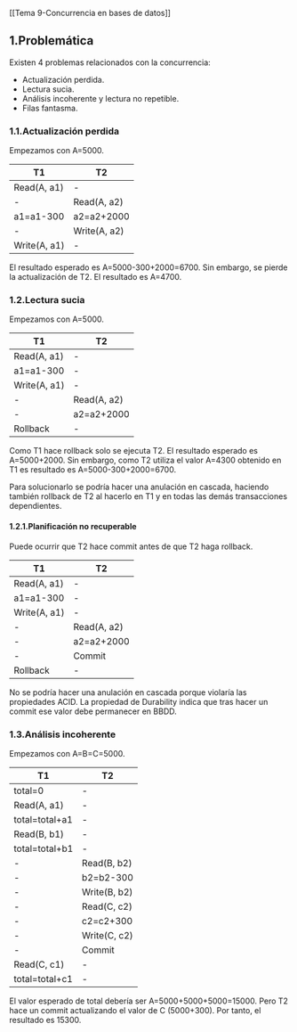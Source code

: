 [[Tema 9-Concurrencia en bases de datos]]

## 1.Problemática
Existen 4 problemas relacionados con la concurrencia:
+ Actualización perdida.
+ Lectura sucia.
+ Análisis incoherente y lectura no repetible.
+ Filas fantasma.

### 1.1.Actualización perdida
Empezamos con A=5000.

| T1           | T2           |
| ------------ | ------------ |
| Read(A, a1)  | -            |
| -            | Read(A, a2)  |
| a1=a1-300    | a2=a2+2000   |
| -            | Write(A, a2) |
| Write(A, a1) | -            |

El resultado esperado es A=5000-300+2000=6700. Sin embargo, se pierde la actualización de T2. El resultado es A=4700.

### 1.2.Lectura sucia
Empezamos con A=5000.


| T1           | T2          |
| ------------ | ----------- |
| Read(A, a1)  | -           |
| a1=a1-300    | -           |
| Write(A, a1) | -           |
| -            | Read(A, a2) |
| -            | a2=a2+2000  |
| Rollback     | -           |

Como T1 hace rollback solo se ejecuta T2. El resultado esperado es A=5000+2000. Sin embargo, como T2 utiliza el valor A=4300 obtenido en T1 es resultado es A=5000-300+2000=6700. 

Para solucionarlo se podría hacer una anulación en cascada, haciendo también rollback de T2 al hacerlo en T1 y en todas las demás transacciones dependientes.

#### 1.2.1.Planificación no recuperable
Puede ocurrir que T2 hace commit antes de que T2 haga rollback.

| T1           | T2          |
| ------------ | ----------- |
| Read(A, a1)  | -           |
| a1=a1-300    | -           |
| Write(A, a1) | -           |
| -            | Read(A, a2) |
| -            | a2=a2+2000  |
| -            | Commit      |
| Rollback     | -           |

No se podría hacer una anulación en cascada porque violaría las propiedades ACID. La propiedad de Durability indica que tras hacer un commit ese valor debe permanecer en BBDD.

### 1.3.Análisis incoherente
Empezamos con A=B=C=5000.


| T1             | T2           |
| -------------- | ------------ |
| total=0        | -            |
| Read(A, a1)    | -            |
| total=total+a1 | -            |
| Read(B, b1)    | -            |
| total=total+b1 | -            |
| -              | Read(B, b2)  |
| -              | b2=b2-300    |
| -              | Write(B, b2) |
| -              | Read(C, c2)  |
| -              | c2=c2+300    |
| -              | Write(C, c2) |
| -              | Commit       |
| Read(C, c1)    | -            |
| total=total+c1 | -            |

El valor esperado de total debería ser A=5000+5000+5000=15000. Pero T2 hace un commit actualizando el valor de C (5000+300). Por tanto, el resultado es 15300.